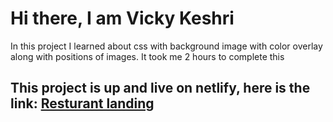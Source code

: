 # Hi there, I am Vicky Keshri

In this project I learned about css with background image with color overlay along with positions of images. It took me 2 hours to complete this

## This project is up and live on netlify, here is the link: [Resturant landing](https://resturant-landing.netlify.app/ "Project 2")